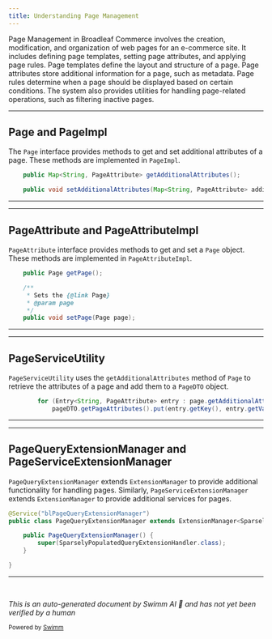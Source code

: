 ```yaml
---
title: Understanding Page Management
---
```

Page Management in Broadleaf Commerce involves the creation, modification, and organization of web pages for an e-commerce site. It includes defining page templates, setting page attributes, and applying page rules. Page templates define the layout and structure of a page. Page attributes store additional information for a page, such as metadata. Page rules determine when a page should be displayed based on certain conditions. The system also provides utilities for handling page-related operations, such as filtering inactive pages.

<SwmSnippet path="/admin/broadleaf-contentmanagement-module/src/main/java/org/broadleafcommerce/cms/page/domain/Page.java" line="136">

---

## Page and PageImpl

The `Page` interface provides methods to get and set additional attributes of a page. These methods are implemented in `PageImpl`.

```java
    public Map<String, PageAttribute> getAdditionalAttributes();

    public void setAdditionalAttributes(Map<String, PageAttribute> additionalAttributes);
```

---

</SwmSnippet>

<SwmSnippet path="/admin/broadleaf-contentmanagement-module/src/main/java/org/broadleafcommerce/cms/page/domain/PageAttribute.java" line="46">

---

## PageAttribute and PageAttributeImpl

`PageAttribute` interface provides methods to get and set a `Page` object. These methods are implemented in `PageAttributeImpl`.

```java
    public Page getPage();

    /**
     * Sets the {@link Page}
     * @param page
     */
    public void setPage(Page page);
```

---

</SwmSnippet>

<SwmSnippet path="/admin/broadleaf-contentmanagement-module/src/main/java/org/broadleafcommerce/cms/page/service/PageServiceUtility.java" line="99">

---

## PageServiceUtility

`PageServiceUtility` uses the `getAdditionalAttributes` method of `Page` to retrieve the attributes of a page and add them to a `PageDTO` object.

```java
        for (Entry<String, PageAttribute> entry : page.getAdditionalAttributes().entrySet()) {
            pageDTO.getPageAttributes().put(entry.getKey(), entry.getValue().getValue());
```

---

</SwmSnippet>

<SwmSnippet path="/admin/broadleaf-contentmanagement-module/src/main/java/org/broadleafcommerce/cms/page/service/PageQueryExtensionManager.java" line="30">

---

## PageQueryExtensionManager and PageServiceExtensionManager

`PageQueryExtensionManager` extends `ExtensionManager` to provide additional functionality for handling pages. Similarly, `PageServiceExtensionManager` extends `ExtensionManager` to provide additional services for pages.

```java
@Service("blPageQueryExtensionManager")
public class PageQueryExtensionManager extends ExtensionManager<SparselyPopulatedQueryExtensionHandler> {

    public PageQueryExtensionManager() {
        super(SparselyPopulatedQueryExtensionHandler.class);
    }

}
```

---

</SwmSnippet>

&nbsp;

*This is an auto-generated document by Swimm AI 🌊 and has not yet been verified by a human*

<SwmMeta version="3.0.0" repo-id="Z2l0aHViJTNBJTNBQnJvYWRsZWFmQ29tbWVyY2UtZGVtbyUzQSUzQWdpbGFkbmF2b3Q=" repo-name="BroadleafCommerce-demo" doc-type="overview"><sup>Powered by [Swimm](/)</sup></SwmMeta>
